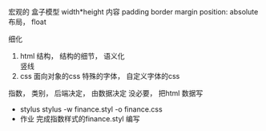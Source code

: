 宏观的
  盒子模型 
    width*height 内容 padding  border margin  position: absolute
  布局， float

细化
  1. html 结构， 结构的细节， 语义化  
  竖线
  2. css  面向对象的css 
  特殊的字体，  自定义字体的css 

  指数， 类别， 后端决定， 由数据决定
  没必要， 把html 数据写

- stylus 
  stylus -w finance.styl -o finance.css
- 作业
  完成指数样式的finance.styl 编写
  